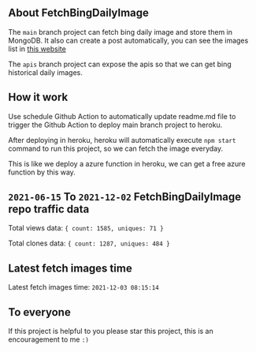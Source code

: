 ## About FetchBingDailyImage

The `main` branch project can fetch bing daily image and store them in MongoDB.
It also can create a post automatically, you can see the images list in [this website](https://oursalbum.netlify.app)

The `apis` branch project can expose the apis so that we can get bing historical daily images.

## How it work

Use schedule Github Action to automatically update readme.md file to trigger the Github Action to deploy main branch project to heroku.

After deploying in heroku, heroku will automatically execute `npm start` command to run this project, so we can fetch the image everyday.

This is like we deploy a azure function in heroku, we can get a free azure function by this way.

## `2021-06-15` To `2021-12-02` FetchBingDailyImage repo traffic data

Total views data: `{ count: 1585, uniques: 71 }`

Total clones data: `{ count: 1287, uniques: 484 }`

## Latest fetch images time

Latest fetch images time: `2021-12-03 08:15:14`

## To everyone

If this project is helpful to you please star this project, this is an encouragement to me `:)`



